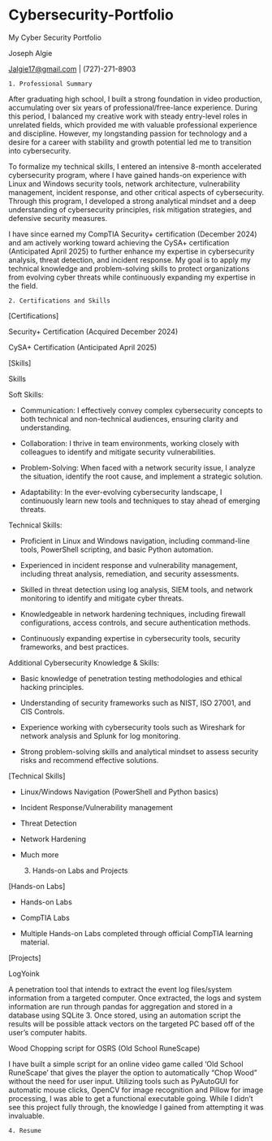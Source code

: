 # Cybersecurity-Portfolio
My Cyber Security Portfolio

Joseph Algie 

Jalgie17@gmail.com | (727)-271-8903 

    1. Professional Summary 

After graduating high school, I built a strong foundation in video production, accumulating over six years of professional/free-lance experience. During this period, I balanced my creative work with steady entry-level roles in unrelated fields, which provided me with valuable professional experience and discipline. However, my longstanding passion for technology and a desire for a career with stability and growth potential led me to transition into cybersecurity. 

To formalize my technical skills, I entered an intensive 8-month accelerated cybersecurity program, where I have gained hands-on experience with Linux and Windows security tools, network architecture, vulnerability management, incident response, and other critical aspects of cybersecurity. Through this program, I developed a strong analytical mindset and a deep understanding of cybersecurity principles, risk mitigation strategies, and defensive security measures. 

I have since earned my CompTIA Security+ certification (December 2024) and am actively working toward achieving the CySA+ certification (Anticipated April 2025) to further enhance my expertise in cybersecurity analysis, threat detection, and incident response. My goal is to apply my technical knowledge and problem-solving skills to protect organizations from evolving cyber threats while continuously expanding my expertise in the field.

 
    2. Certifications and Skills 

[Certifications] 

Security+ Certification (Acquired December 2024) 

CySA+ Certification (Anticipated April 2025) 

 

[Skills] 

Skills 

Soft Skills:  

- Communication: I effectively convey complex cybersecurity concepts to both technical and non-technical audiences, ensuring clarity and understanding. 

- Collaboration: I thrive in team environments, working closely with colleagues to identify and mitigate security vulnerabilities. 

- Problem-Solving: When faced with a network security issue, I analyze the situation, identify the root cause, and implement a strategic solution. 

- Adaptability: In the ever-evolving cybersecurity landscape, I continuously learn new tools and techniques to stay ahead of emerging threats. 

 

Technical Skills: 

- Proficient in Linux and Windows navigation, including command-line tools, PowerShell scripting, and basic Python automation. 

- Experienced in incident response and vulnerability management, including threat analysis, remediation, and security assessments. 

- Skilled in threat detection using log analysis, SIEM tools, and network monitoring to identify and mitigate cyber threats. 

- Knowledgeable in network hardening techniques, including firewall configurations, access controls, and secure authentication methods. 

- Continuously expanding expertise in cybersecurity tools, security frameworks, and best practices. 

 

Additional Cybersecurity Knowledge & Skills: 

- Basic knowledge of penetration testing methodologies and ethical hacking principles. 

- Understanding of security frameworks such as NIST, ISO 27001, and CIS Controls. 

- Experience working with cybersecurity tools such as Wireshark for network analysis and Splunk for log monitoring. 

- Strong problem-solving skills and analytical mindset to assess security risks and recommend effective solutions. 

 
[Technical Skills]

- Linux/Windows Navigation (PowerShell and Python basics)  

- Incident Response/Vulnerability management  

- Threat Detection  

- Network Hardening  

- Much more 

 
    3. Hands-on Labs and Projects 

[Hands-on Labs] 

- Hands-on Labs 

- CompTIA Labs 

- Multiple Hands-on Labs completed through official CompTIA learning material.  

 
[Projects] 

LogYoink 

A penetration tool that intends to extract the event log files/system information from a targeted computer. Once extracted, the logs and system information are run through pandas for aggregation and stored in a database using SQLite 3. Once stored, using an automation script the results will be possible attack vectors on the targeted PC based off of the user’s computer habits.  

 

Wood Chopping script for OSRS (Old School RuneScape) 

I have built a simple script for an online video game called ‘Old School RuneScape’ that gives the player the option to automatically “Chop Wood” without the need for user input. Utilizing tools such as PyAutoGUI for automatic mouse clicks, OpenCV for image recognition and Pillow for image processing, I was able to get a functional executable going. While I didn’t see this project fully through, the knowledge I gained from attempting it was invaluable.  

    4. Resume  



